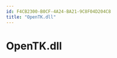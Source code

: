 ```yaml
---
id: F4CB2300-B0CF-4A24-BA21-9C8F04D204C8
title: "OpenTK.dll"
---
```


<a name="OpenTK.dll" class="injected"></a>


# OpenTK.dll
